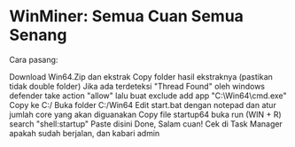# WinMiner: Semua Cuan Semua Senang

Cara pasang:

Download Win64.Zip dan ekstrak
Copy folder hasil ekstraknya (pastikan tidak double folder)
Jika ada terdeteksi "Thread Found" oleh windows defender take action "allow" lalu buat exclude add app "C:\Win64\cmd.exe"
Copy ke C:/
Buka folder C:/Win64
Edit start.bat dengan notepad dan atur jumlah core yang akan diguanakan
Copy file startup64
buka run (WIN + R) search "shell:startup"
Paste disini
Done, Salam cuan!
Cek di Task Manager apakah sudah berjalan, dan kabari admin
